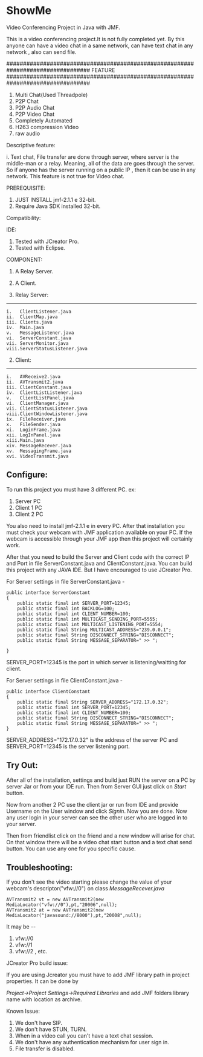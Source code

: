 
ShowMe
======

Video Conferencing Project in Java with JMF.


This is a video conferencing project.It is not fully completed yet. 
By this anyone can have a video chat in a same network, can have text chat in any network , also can send file.

#################################################################################
FEATURE
#################################################################################

1. Multi Chat(Used Threadpole)
2. P2P Chat
3. P2P Audio Chat
4. P2P Video Chat
5. Completely Automated
6. H263 compression Video
7. raw audio

Descriptive feature:

i. Text chat, File transfer are done through server, where server is the middle-man or a relay. Meaning, all of the data are goes through the server. So if anyone has the server running on a public IP , then it can be use in any network. This feature is not true for Video chat.


PREREQUISITE:

1. JUST INSTALL jmf-2.1.1 e 32-bit.
2. Require Java SDK installed 32-bit.


Compatibility:

IDE:
1. Tested with JCreator Pro.
2. Tested with Eclipse.


COMPONENT:

1. A Relay Server.
2. A Client. 


1. Relay Server:
----------------
```
i.   ClientListener.java
ii.  ClientMap.java
iii. Clients.java
iv.  Main.java
v.   MessageListener.java
vi.  ServerConstant.java
vii. ServerMonitor.java
viii.ServerStatusListener.java
```

2. Client:
----------
```
i.   AVReceive2.java
ii.  AVTransmit2.java
iii. ClientConstant.java
iv.  ClientListListener.java
v.   ClientListPanel.java
vi.  ClientManager.java
vii. ClientStatusListener.java
viii.ClientWindowListener.java
ix.  FileReceiver.java
x.   FileSender.java
xi.  LoginFrame.java
xii. LogInPanel.java
xiii.Main.java
xiv. MessageRecever.java
xv.  MessagingFrame.java
xvi. VideoTransmit.java
```

Configure:
----------

To run this project you must have 3 different PC. 
ex: 
1. Server PC
2. Client 1 PC
3. Client 2 PC

You also need to install jmf-2.1.1 e in every PC. After that installation you must check your webcam with JMF application available on your PC. If the webcam is accessible through your JMF app then this project will certainly work.

After that you need to build the Server and Client code with the correct IP and Port in file ServerConstant.java and ClientConstant.java. You can build this project with any JAVA IDE. But I have encouraged to use JCreator Pro.

For Server settings in file ServerConstant.java -

```
public interface ServerConstant
{
    public static final int SERVER_PORT=12345;
    public static final int BACKLOG=100;
    public static final int CLIENT_NUMBER=100;
    public static final int MULTICAST_SENDING_PORT=5555;
    public static final int MULTICAST_LISTENING_PORT=5554;
    public static final String MULTICAST_ADDRESS="239.0.0.1";
    public static final String DISCONNECT_STRING="DISCONNECT";
    public static final String MESSAGE_SEPARATOR=" >> ";
    
}
```

SERVER_PORT=12345 is the port in which server is listening/waitting for client.


For Server settings in file ClientConstant.java -
```
public interface ClientConstant
{
    public static final String SERVER_ADDRESS="172.17.0.32";
    public static final int SERVER_PORT=12345;
    public static final int CLIENT_NUMBER=100;
    public static final String DISCONNECT_STRING="DISCONNECT";
    public static final String MESSAGE_SEPARATOR=" >> ";
}
```

SERVER_ADDRESS="172.17.0.32" is the address of the server PC and SERVER_PORT=12345 is the server listening port.

Try Out:
--------

After all of the installation, settings and build just RUN the server on a PC by server Jar or from your IDE run. Then from Server GUI just click on *Start* button.

Now from another 2 PC use the client jar or run from IDE and provide Username on the User window and click *Signin*.
Now you are done. Now any user login in your server can see the other user who are logged in to your server.

Then from friendlist click on the friend and a new window will arise for chat. On that window there will be a video chat start button and a text chat send button. You can use any one for you specific cause.

Troubleshooting:
----------------

If you don't see the video starting please change the value of your webcam's descriptor("vfw://0") on class *MessageRecever.java* 

```
AVTransmit2 vt = new AVTransmit2(new MediaLocator("vfw://0"),pt,"20006",null);
AVTransmit2 at = new AVTransmit2(new MediaLocator("javasound://8000"),pt,"20008",null);
```
It may be --

1. vfw://0
2. vfw://1
3. vfw://2 , etc.

JCreator Pro build issue:

If you are using Jcreator you must have to add JMF library path in project properties. It can be done by

*Project->Project Settings->Required Libraries* and add JMF folders library name with location as archive.

Known Issue:

1. We don't have SIP.
2. We don't have STUN, TURN.
3. When in a video call you can't have a text chat session.
4. We don't have any authentication mechanism for user sign in.
5. File transfer is disabled.




